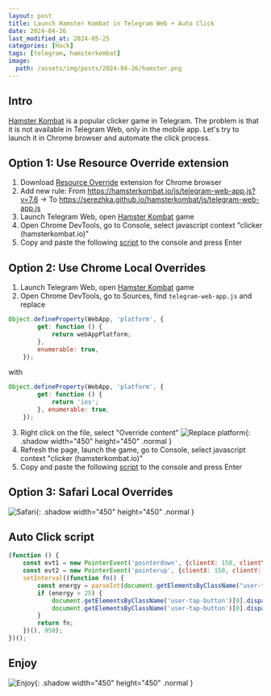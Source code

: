 ```yaml
---
layout: post
title: Launch Hamster Kombat in Telegram Web + Auto Click
date: 2024-04-26
last_modified_at: 2024-05-25
categories: [Hack]
tags: [telegram, hamsterkombat]
image:
  path: /assets/img/posts/2024-04-26/hamster.png
---
```


## Intro

[Hamster Kombat](ttps://hamsterkombat.io/) is a popular clicker game in Telegram.
The problem is that it is not available in Telegram Web, only in the mobile app.
Let's try to launch it in Chrome browser and automate the click process.

## Option 1: Use Resource Override extension

1. Download [Resource Override](https://chromewebstore.google.com/detail/pkoacgokdfckfpndoffpifphamojphii) extension for Chrome browser
2. Add new rule: From https://hamsterkombat.io/js/telegram-web-app.js?v=7.6 -> To https://serezhka.github.io/hamsterkombat/js/telegram-web-app.js
3. Launch Telegram Web, open [Hamster Kombat](https://web.telegram.org/k/#@hamster_kombat_bot) game
4. Open Chrome DevTools, go to Console, select javascript context "clicker (hamsterkombat.io)"
5. Copy and paste the following [script](#auto-click-script) to the console and press Enter

## Option 2: Use Chrome Local Overrides

1. Launch Telegram Web, open [Hamster Kombat](https://web.telegram.org/k/#@hamster_kombat_bot) game
2. Open Chrome DevTools, go to Sources, find `telegram-web-app.js` and replace
```javascript
Object.defineProperty(WebApp, 'platform', {
        get: function () {
            return webAppPlatform;
        },
        enumerable: true,
    });
```
with
```javascript
Object.defineProperty(WebApp, 'platform', {
        get: function () {
            return 'ios';
        }, enumerable: true,
    });
```
3. Right click on the file, select "Override content"
![Replace platform](/assets/img/posts/2024-04-26/replace_platform.png){: .shadow width="450" height="450" .normal }
4. Refresh the page, launch the game, go to Console, select javascript context "clicker (hamsterkombat.io)"
5. Copy and paste the following [script](#auto-click-script) to the console and press Enter

## Option 3: Safari Local Overrides

![Safari](/assets/img/posts/2024-04-26/safari.png){: .shadow width="450" height="450" .normal }

## Auto Click script

```javascript
(function () {
    const evt1 = new PointerEvent('pointerdown', {clientX: 150, clientY: 300});
    const evt2 = new PointerEvent('pointerup', {clientX: 150, clientY: 300});
    setInterval((function fn() {
        const energy = parseInt(document.getElementsByClassName("user-tap-energy")[0].getElementsByTagName("p")[0].textContent.split(" / ")[0]);
        if (energy > 25) {
            document.getElementsByClassName('user-tap-button')[0].dispatchEvent(evt1);
            document.getElementsByClassName('user-tap-button')[0].dispatchEvent(evt2);
        }
        return fn;
    })(), 950);
})();
```

## Enjoy

![Enjoy](/assets/img/posts/2024-04-26/proof.gif){: .shadow width="450" height="450" .normal }